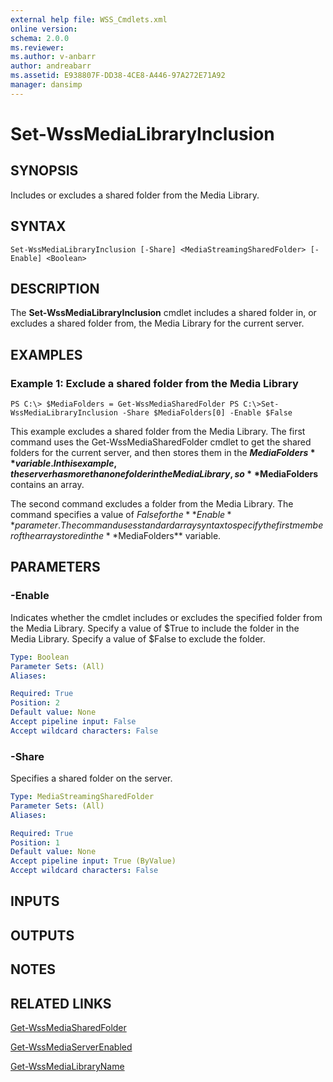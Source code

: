 ```yaml
---
external help file: WSS_Cmdlets.xml
online version: 
schema: 2.0.0
ms.reviewer:
ms.author: v-anbarr
author: andreabarr
ms.assetid: E938807F-DD38-4CE8-A446-97A272E71A92
manager: dansimp
---
```


# Set-WssMediaLibraryInclusion

## SYNOPSIS
Includes or excludes a shared folder from the Media Library.

## SYNTAX

```
Set-WssMediaLibraryInclusion [-Share] <MediaStreamingSharedFolder> [-Enable] <Boolean>
```

## DESCRIPTION
The **Set-WssMediaLibraryInclusion** cmdlet includes a shared folder in, or excludes a shared folder from, the Media Library for the current server.

## EXAMPLES

### Example 1: Exclude a shared folder from the Media Library
```
PS C:\> $MediaFolders = Get-WssMediaSharedFolder PS C:\>Set-WssMediaLibraryInclusion -Share $MediaFolders[0] -Enable $False
```

This example excludes a shared folder from the Media Library.
The first command uses the Get-WssMediaSharedFolder cmdlet to get the shared folders for the current server, and then stores them in the **$MediaFolders** variable.
In this example, the server has more than one folder in the Media Library, so **$MediaFolders** contains an array.

The second command excludes a folder from the Media Library.
The command specifies a value of $False for the **Enable** parameter.
The command uses standard array syntax to specify the first member of the array stored in the **$MediaFolders** variable.

## PARAMETERS

### -Enable
Indicates whether the cmdlet includes or excludes the specified folder from the Media Library.
Specify a value of $True to include the folder in the Media Library.
Specify a value of $False to exclude the folder.

```yaml
Type: Boolean
Parameter Sets: (All)
Aliases: 

Required: True
Position: 2
Default value: None
Accept pipeline input: False
Accept wildcard characters: False
```

### -Share
Specifies a shared folder on the server.

```yaml
Type: MediaStreamingSharedFolder
Parameter Sets: (All)
Aliases: 

Required: True
Position: 1
Default value: None
Accept pipeline input: True (ByValue)
Accept wildcard characters: False
```

## INPUTS

## OUTPUTS

## NOTES

## RELATED LINKS

[Get-WssMediaSharedFolder](./Get-WssMediaSharedFolder.md)

[Get-WssMediaServerEnabled](./Get-WssMediaServerEnabled.md)

[Get-WssMediaLibraryName](./Get-WssMediaLibraryName.md)

